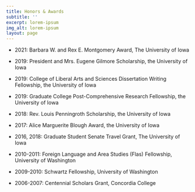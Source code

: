 ```yaml
---
title: Honors & Awards
subtitle: ''
excerpt: lorem-ipsum
img_alt: lorem-ipsum
layout: page
---
```

*   2021: Barbara W. and Rex E. Montgomery Award, The University of Iowa

*   2019: President and Mrs. Eugene Gilmore Scholarship, the University of Iowa

*   2019: College of Liberal Arts and Sciences Dissertation Writing Fellowship, the University of Iowa

*   2019: Graduate College Post-Comprehensive Research Fellowship, the University of Iowa

*   2018: Rev. Louis Penningroth Scholarship, the University of Iowa

*   2017: Alice Marguerite Blough Award, the University of Iowa

*   2016, 2018: Graduate Student Senate Travel Grant, The University of Iowa

<!---->

*   2010-2011: Foreign Language and Area Studies (Flas) Fellowship, University of Washington

*   2009-2010: Schwartz Fellowship, University of Washington

<!---->

*   2006-2007: Centennial Scholars Grant, Concordia College
